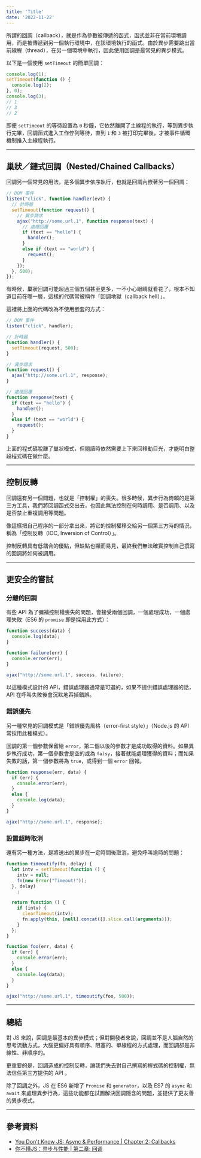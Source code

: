 ```yaml
---
title: 'Title'
date: '2022-11-22'
---
```


所謂的回調（callback），就是作為參數被傳遞的函式，函式並非在當前環境調用，而是被傳遞到另一個執行環境中，在該環境執行的函式。由於異步需要跳出當前線程（thread），在另一個環境中執行，因此使用回調是最常見的異步模式。

以下是一個使用 `setTimeout` 的簡單回調：
```js
console.log(1);
setTimeout(function () {
  console.log(2);
}, 0);
console.log(3);
// 1
// 3
// 2
```

即便 `setTimeout` 的等待設置為 `0` 秒鐘，它依然離開了主線程的執行，等到異步執行完畢，回調函式進入工作佇列等待，直到 `1` 和 `3` 被打印完畢後，才被事件循環機制推入主線程執行。

---

## 巢狀／鏈式回調（Nested/Chained Callbacks）
回調另一個常見的用法，是多個異步依序執行，也就是回調內嵌著另一個回調：
```js
// DOM 事件
listen("click", function handler(evt) {
  // 計時器
  setTimeout(function request() {
    // 異步請求
    ajax("http://some.url.1", function response(text) {
      // 處理回覆
      if (text == "hello") {
        handler();
      }
      else if (text == "world") {
        request();
      }
    });
  }, 500);
});
```

有時候，巢狀回調可能超過三個五個甚至更多，一不小心眼睛就看花了，根本不知道目前在哪一層，這樣的代碼常被稱作「回調地獄（callback hell）」。

這裡將上面的代碼改為不使用嵌套的方式：
```js
// DOM 事件
listen("click", handler);

// 計時器
function handler() {
  setTimeout(request, 500);
}

// 異步請求
function request() {
  ajax("http://some.url.1", response);
}

// 處理回覆
function response(text) {
  if (text == "hello") {
    handler();
  }
  else if (text == "world") {
    request();
  }
}
```

上面的程式碼脫離了巢狀模式，但閱讀時依然需要上下來回移動目光，才能明白整段程式碼在做什麼。

---

## 控制反轉
回調還有另一個問題，也就是「控制權」的喪失。很多時候，異步行為倚賴的是第三方工具，我們將回調函式交出去，也因此無法控制在何時調用、是否調用、以及是否禁止重複調用等問題。

像這樣把自己程序的一部分拿出來，將它的控制權移交給另一個第三方時的情況，稱為「控制反轉（IOC, Inversion of Control）」。

控制反轉具有低耦合的優點，但缺點也顯而易見，最終我們無法確實控制自己撰寫的回調將如何被調用。

---

## 更安全的嘗試

### 分離的回調
有些 API 為了彌補控制權喪失的問題，會接受兩個回調，一個處理成功，一個處理失敗（ES6 的 `promise` 即是採用此方式）：
```js
function success(data) {
  console.log(data);
}

function failure(err) {
  console.error(err);
}

ajax("http://some.url.1", success, failure);
```

以這種模式設計的 API，錯誤處理器通常是可選的，如果不提供錯誤處理器的話，API 在呼叫失敗後會沉默地吞掉錯誤。

### 錯誤優先
另一種常見的回調模式是「錯誤優先風格（error-first style）」（Node.js 的 API 常採用此種模式）。

回調的第一個參數保留給 `error`，第二個以後的參數才是成功取得的資料。如果異步執行成功，第一個參數會是空的或為 `falsy`，接著就能處理獲得的資料；而如果失敗的話，第一個參數將為 `true`，或得到一個 `error` 回報。

```js
function response(err, data) {
  if (err) {
    console.error(err);
  }
  else {
    console.log(data);
  }
}

ajax("http://some.url.1", response);
```

### 設置超時取消
還有另一種方法，是將送出的異步在一定時間後取消，避免呼叫逾時的問題：
```js
function timeoutify(fn, delay) {
  let intv = setTimeout(function () {
    intv = null;
    fn(new Error("Timeout!"));
  }, delay)
    ;

  return function () {
    if (intv) {
      clearTimeout(intv);
      fn.apply(this, [null].concat([].slice.call(arguments)));
    }
  };
}

function foo(err, data) {
  if (err) {
    console.error(err);
  }
  else {
    console.log(data);
  }
}

ajax("http://some.url.1", timeoutify(foo, 500));
```

---

## 總結

對 JS 來說，回調是最基本的異步模式；但對開發者來說，回調並不是人腦自然的思考流動方式，大腦更偏好具有順序、阻塞的、單線程的方式處理，而回調卻是非線性、非順序的。

更重要的是，回調造成的控制反轉，讓我們失去對自己撰寫的程式碼的控制權，無法信任第三方提供的 API 。

除了回調之外，JS 在 ES6 新增了 `Promise` 和 `generator`，以及 ES7 的 `async` 和 `await` 來處理異步行為，這些功能都在試圖解決回調隱含的問題，並提供了更友善的異步模式。

---

## 參考資料
- [You Don't Know JS: Async & Performance | Chapter 2: Callbacks](https://github.com/getify/You-Dont-Know-JS/blob/1st-ed/async%20%26%20performance/ch2.md)
- [你不懂JS：异步与性能 | 第二章: 回调](https://github.com/CuiFi/You-Dont-Know-JS-CN/blob/master/async%20%26%20performance/ch2.md)
